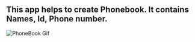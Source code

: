 ## This app helps to create Phonebook. It contains Names, Id, Phone number.
![PhoneBook Gif](https://github.com/RomaDev111/Phonebook.Crud/assets/138494620/2bce00d1-5f21-407b-be94-6f48b741116e)
